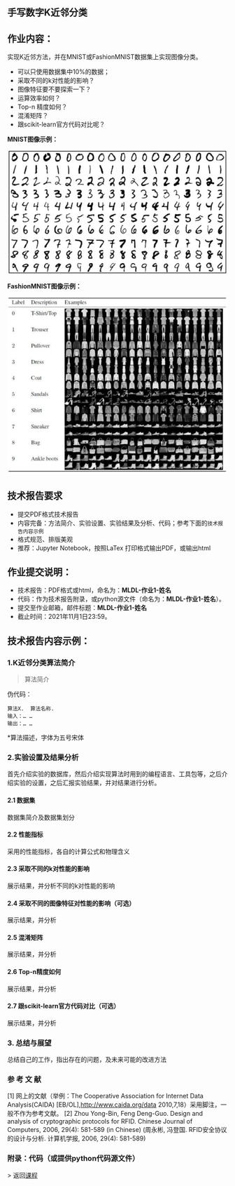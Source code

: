 ## 手写数字K近邻分类

## 作业内容：

实现K近邻方法，并在MNIST或FashionMNIST数据集上实现图像分类。

- 可以只使用数据集中10%的数据；
- 采取不同的k对性能的影响？
- 图像特征要不要探索一下？
- 运算效率如何？
- Top-n 精度如何？
- 混淆矩阵？
- 跟scikit-learn官方代码对比呢？

**MNIST图像示例：**

![img](mnist.jpg)

**FashionMNIST图像示例：**

![img](fashionmnist.jpg)

## 技术报告要求

- 提交PDF格式技术报告
- 内容完备：方法简介、实验设置、实验结果及分析、代码；参考下面的`技术报告内容示例`
- 格式规范、排版美观
- 推荐：Jupyter Notebook，按照LaTex 打印格式输出PDF，或输出html

## 作业提交说明：

- 技术报告：PDF格式或html，命名为：**MLDL-作业1-姓名**
- 代码：作为技术报告附录，或python源文件（命名为：**MLDL-作业1-姓名**）。
- 提交至作业邮箱，邮件标题：**MLDL-作业1-姓名**
- 截止时间：2021年11月1日23:59。




## 技术报告内容示例：

### 1.K近邻分类算法简介

>  算法简介

伪代码：

```
算法X.  算法名称.
输入：… …
输出：… …
```

\*算法描述，字体为五号宋体

### 2.实验设置及结果分析

首先介绍实验的数据库，然后介绍实现算法时用到的编程语言、工具包等，之后介绍实验的设置，之后汇报实验结果，并对结果进行分析。

#### 2.1 数据集

数据集简介及数据集划分

#### 2.2 性能指标

采用的性能指标，各自的计算公式和物理含义

#### 2.3 采取不同的k对性能的影响

展示结果，并分析不同的k对性能的影响

#### 2.4 采取不同的图像特征对性能的影响（可选）

展示结果，并分析

#### 2.5 混淆矩阵

展示结果，并分析

#### 2.6 Top-n精度如何

展示结果，并分析

#### 2.7 跟scikit-learn官方代码对比（可选）

展示结果，并分析

### 3. 总结与展望

总结自己的工作，指出存在的问题，及未来可能的改进方法

### 参 考 文 献

[1] 网上的文献（举例：The Cooperative Association for Internet Data Analysis(CAIDA) [EB/OL],http://www.caida.org/data 2010,7,18）采用脚注，一般不作为参考文献。
[2] Zhou Yong-Bin, Feng Deng-Guo. Design and analysis of cryptographic protocols for RFID. Chinese Journal of Computers, 2006, 29(4): 581-589 (in Chinese)
(周永彬, 冯登国. RFID安全协议的设计与分析. 计算机学报, 2006, 29(4): 581-589)

### 附录：代码（或提供python代码源文件）



\> 返回[课程](https://aiart.live/courses/mldl.html)
